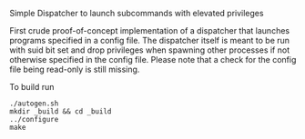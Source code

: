 Simple Dispatcher to launch subcommands with elevated privileges

First crude proof-of-concept implementation of a dispatcher that launches programs specified in a config file.
The dispatcher itself is meant to be run with suid bit set and drop privileges when spawning other processes if not otherwise specified in the config file.
Please note that a check for the config file being read-only is still missing.

To build run
```
./autogen.sh
mkdir _build && cd _build
../configure
make
```
